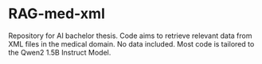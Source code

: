 # RAG-med-xml
Repository for AI bachelor thesis. Code aims to retrieve relevant data from XML files in the medical domain. No data included. Most code is tailored to the Qwen2 1.5B Instruct Model.
